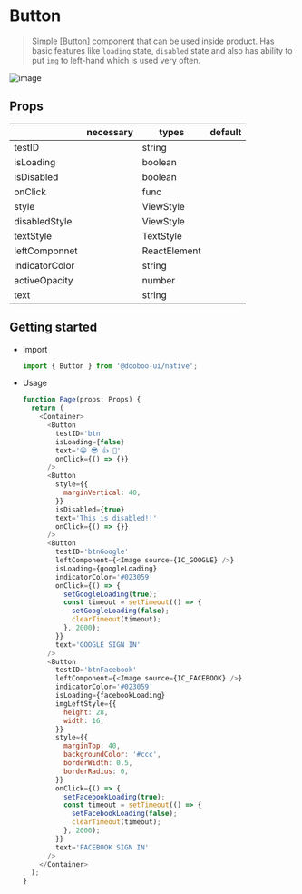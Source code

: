 # Button

> Simple [Button] component that can be used inside product. Has basic features like `loading` state, `disabled` state and also has ability to put `img` to left-hand which is used very often.

![image](https://user-images.githubusercontent.com/27461460/62291727-9be84100-b49f-11e9-8ce5-ceaa1dc3153e.png)

## Props

|                | necessary | types        | default |
| -------------- | --------- | ------------ | ------- |
| testID         |           | string       |         |
| isLoading      |           | boolean      |         |
| isDisabled     |           | boolean      |         |
| onClick        |           | func         |         |
| style          |           | ViewStyle    |         |
| disabledStyle  |           | ViewStyle    |         |
| textStyle      |           | TextStyle    |         |
| leftComponnet  |           | ReactElement |         |
| indicatorColor |           | string       |         |
| activeOpacity  |           | number       |         |
| text           |           | string       |         |

## Getting started

- Import

  ```javascript
  import { Button } from '@dooboo-ui/native';
  ```

- Usage
  ```javascript
  function Page(props: Props) {
    return (
      <Container>
        <Button
          testID='btn'
          isLoading={false}
          text='😀 😎 👍 💯'
          onClick={() => {}}
        />
        <Button
          style={{
            marginVertical: 40,
          }}
          isDisabled={true}
          text='This is disabled!!'
          onClick={() => {}}
        />
        <Button
          testID='btnGoogle'
          leftComponent={<Image source={IC_GOOGLE} />}
          isLoading={googleLoading}
          indicatorColor='#023059'
          onClick={() => {
            setGoogleLoading(true);
            const timeout = setTimeout(() => {
              setGoogleLoading(false);
              clearTimeout(timeout);
            }, 2000);
          }}
          text='GOOGLE SIGN IN'
        />
        <Button
          testID='btnFacebook'
          leftComponent={<Image source={IC_FACEBOOK} />}
          indicatorColor='#023059'
          isLoading={facebookLoading}
          imgLeftStyle={{
            height: 28,
            width: 16,
          }}
          style={{
            marginTop: 40,
            backgroundColor: '#ccc',
            borderWidth: 0.5,
            borderRadius: 0,
          }}
          onClick={() => {
            setFacebookLoading(true);
            const timeout = setTimeout(() => {
              setFacebookLoading(false);
              clearTimeout(timeout);
            }, 2000);
          }}
          text='FACEBOOK SIGN IN'
        />
      </Container>
    );
  }
  ```

```

```
